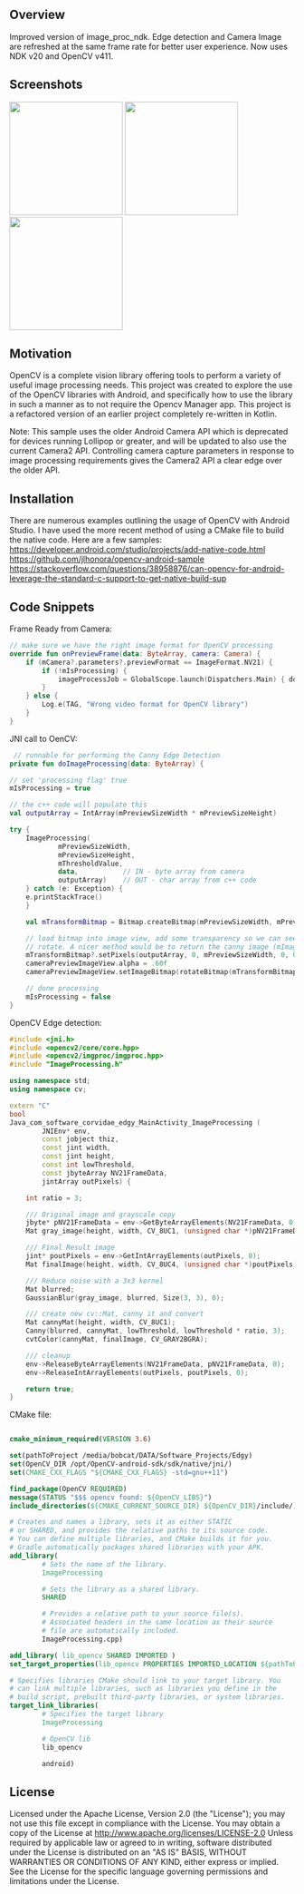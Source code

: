 ## Overview

Improved version of image_proc_ndk. Edge detection and Camera Image are refreshed at the same frame rate
for better user experience. Now uses NDK v20 and OpenCV v411.

## Screenshots

<p float="left">
  <img src="screenshots/edgy_03.png" width="200" />
  <img src="screenshots/edgy_50.png" width="200" /> 
  <img src="screenshots/edgy_95.png" width="200" />
</p>

## Motivation

OpenCV is a complete vision library offering tools to perform a variety of useful image processing needs.
This project was created to explore the use of the OpenCV libraries with Android, and specifically how to
use the library in such a manner as to not require the Opencv Manager app. This project is a refactored 
version of an earlier project completely re-written in Kotlin.

Note: This sample uses the older Android Camera API which is deprecated for devices running Lollipop or 
greater, and will be updated to also use the current Camera2 API. Controlling camera capture parameters
in response to image processing requirements gives the Camera2 API a clear edge over the older API.

## Installation

There are numerous examples outlining the usage of OpenCV with Android Studio. I have used the more recent
method of using a CMake file to build the native code. Here are a few samples:
https://developer.android.com/studio/projects/add-native-code.html
https://github.com/jlhonora/opencv-android-sample
https://stackoverflow.com/questions/38958876/can-opencv-for-android-leverage-the-standard-c-support-to-get-native-build-sup

## Code Snippets

Frame Ready from Camera:
```Kotlin
// make sure we have the right image format for OpenCV processing
override fun onPreviewFrame(data: ByteArray, camera: Camera) {
    if (mCamera?.parameters?.previewFormat == ImageFormat.NV21) {
        if (!mIsProcessing) {
            imageProcessJob = GlobalScope.launch(Dispatchers.Main) { doImageProcessing(data) }
        }
    } else {
        Log.e(TAG, "Wrong video format for OpenCV library")
    }
}
```

JNI call to OenCV:
```Kotlin
 // runnable for performing the Canny Edge Detection
private fun doImageProcessing(data: ByteArray) {

// set 'processing flag' true
mIsProcessing = true

// the c++ code will populate this
val outputArray = IntArray(mPreviewSizeWidth * mPreviewSizeHeight)

try {
    ImageProcessing(
            mPreviewSizeWidth,
            mPreviewSizeHeight,
            mThresholdValue,
            data,           // IN - byte array from camera
            outputArray)    // OUT - char array from c++ code
    } catch (e: Exception) {
    e.printStackTrace()
    }

    val mTransformBitmap = Bitmap.createBitmap(mPreviewSizeWidth, mPreviewSizeHeight, Bitmap.Config.ARGB_8888)

    // load bitmap into image view, add some transparency so we can see the camera's preview and
    // rotate. A nicer method would be to return the canny image (mImagePixels) without black background
    mTransformBitmap?.setPixels(outputArray, 0, mPreviewSizeWidth, 0, 0, mPreviewSizeWidth, mPreviewSizeHeight)
    cameraPreviewImageView.alpha = .60f
    cameraPreviewImageView.setImageBitmap(rotateBitmap(mTransformBitmap, 90f))

    // done processing
    mIsProcessing = false
}
```

OpenCV Edge detection:
```C++
#include <jni.h>
#include <opencv2/core/core.hpp>
#include <opencv2/imgproc/imgproc.hpp>
#include "ImageProcessing.h"

using namespace std;
using namespace cv;

extern "C"
bool
Java_com_software_corvidae_edgy_MainActivity_ImageProcessing (
        JNIEnv* env,
        const jobject thiz,
        const jint width,
        const jint height,
        const int lowThreshold,
        const jbyteArray NV21FrameData,
        jintArray outPixels) {

    int ratio = 3;

    /// Original image and grayscale copy
    jbyte* pNV21FrameData = env->GetByteArrayElements(NV21FrameData, 0);
    Mat gray_image(height, width, CV_8UC1, (unsigned char *)pNV21FrameData);

    /// Final Result image
    jint* poutPixels = env->GetIntArrayElements(outPixels, 0);
    Mat finalImage(height, width, CV_8UC4, (unsigned char *)poutPixels);

    /// Reduce noise with a 3x3 kernel
    Mat blurred;
    GaussianBlur(gray_image, blurred, Size(3, 3), 0);

    /// create new cv::Mat, canny it and convert
    Mat cannyMat(height, width, CV_8UC1);
    Canny(blurred, cannyMat, lowThreshold, lowThreshold * ratio, 3);
    cvtColor(cannyMat, finalImage, CV_GRAY2BGRA);

    /// cleanup
    env->ReleaseByteArrayElements(NV21FrameData, pNV21FrameData, 0);
    env->ReleaseIntArrayElements(outPixels, poutPixels, 0);

    return true;
}
```

CMake file:

```CMake

cmake_minimum_required(VERSION 3.6)

set(pathToProject /media/bobcat/DATA/Software_Projects/Edgy)
set(OpenCV_DIR /opt/OpenCV-android-sdk/sdk/native/jni/)
set(CMAKE_CXX_FLAGS "${CMAKE_CXX_FLAGS} -std=gnu++11")

find_package(OpenCV REQUIRED)
message(STATUS "$$$ opencv found: ${OpenCV_LIBS}")
include_directories(${CMAKE_CURRENT_SOURCE_DIR} ${OpenCV_DIR}/include/)

# Creates and names a library, sets it as either STATIC
# or SHARED, and provides the relative paths to its source code.
# You can define multiple libraries, and CMake builds it for you.
# Gradle automatically packages shared libraries with your APK.
add_library(
        # Sets the name of the library.
        ImageProcessing

        # Sets the library as a shared library.
        SHARED

        # Provides a relative path to your source file(s).
        # Associated headers in the same location as their source
        # file are automatically included.
        ImageProcessing.cpp)

add_library( lib_opencv SHARED IMPORTED )
set_target_properties(lib_opencv PROPERTIES IMPORTED_LOCATION ${pathToProject}/app/src/main/jniLibs/${ANDROID_ABI}/libopencv_java4.so)

# Specifies libraries CMake should link to your target library. You
# can link multiple libraries, such as libraries you define in the
# build script, prebuilt third-party libraries, or system libraries.
target_link_libraries(
        # Specifies the target library
        ImageProcessing

        # OpenCV lib
        lib_opencv

        android)
```
## License

Licensed under the Apache License, Version 2.0 (the &quot;License&quot;);
you may not use this file except in compliance with the License.
You may obtain a copy of the License at
http://www.apache.org/licenses/LICENSE-2.0
Unless required by applicable law or agreed to in writing, software
distributed under the License is distributed on an &quot;AS IS&quot; BASIS,
WITHOUT WARRANTIES OR CONDITIONS OF ANY KIND, either
express or implied.
See the License for the specific language governing
permissions and limitations under the License.